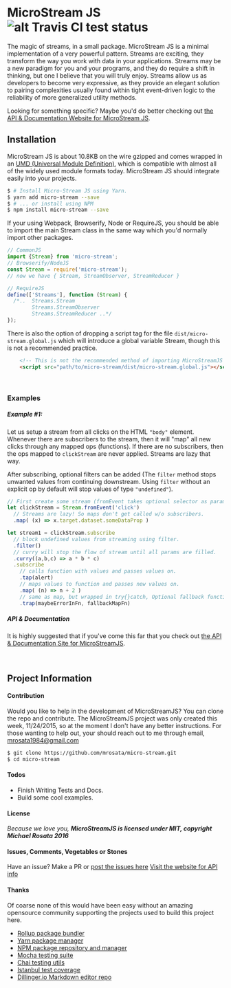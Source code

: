 # MicroStream JS ![alt Travis CI test status](https://travis-ci.org/mrosata/micro-stream.svg?branch=master)
The magic of streams, in a small package. MicroStream JS is a minimal implementation of a very powerful pattern. Streams are exciting, they transform the way you work with data in your applications. Streams may be a new paradigm for you and your programs, and they do require a shift in thinking, but one I believe that you will truly enjoy. Streams allow us as developers to become very expressive, as they provide an elegant solution to pairing complexities usually found within tight event-driven logic to the reliability of more generalized utility methods.

Looking for something specific? Maybe you'd do better checking out [the API & Documentation Website for MicroStream JS][website].


Installation
----
MicroStream JS is about 10.8KB on the wire gzipped and comes wrapped in an [UMD (Universal Module Definition)][umd-git-repo], which is compatible with almost all of the widely used module formats today. MicroStream JS should integrate easily into your projects.

```sh
$ # Install Micro-Stream JS using Yarn.
$ yarn add micro-stream --save
$ # ... or install using NPM
$ npm install micro-stream --save
```

If your using Webpack, Browserify, Node or RequireJS, you should be able to import the main Stream class in the same way which you'd normally import other packages.

```javascript
// CommonJS
import {Stream} from 'micro-stream';
// Browserify/NodeJS
const Stream = require('micro-stream');
// now we have { Stream, StreamObserver, StreamReducer }

// RequireJS
define(['Streams'], function (Stream) {
  /*..  Streams.Stream
        Streams.StreamObserver
        Streams.StreamReducer ..*/
});
```

There is also the option of dropping a script tag for the file `dist/micro-stream.global.js` which will introduce a global variable Stream, though this is not a recommended practice.

```html
    <!-- This is not the recommended method of importing MicroStreamJS -->
    <script src="path/to/micro-stream/dist/micro-stream.global.js"></script>
```

&nbsp;

### Examples

##### **Example #1**: 
Let us setup a stream from all clicks on the HTML `"body"` element. Whenever there are subscribers to the stream, then it will "map" all new clicks through any mapped ops (functions). If there are no subscribers, then the ops mapped to `clickStream` are never applied. Streams are lazy that way.
  
After subscribing, optional filters can be added (The `filter` method stops unwanted values from continuing downstream. Using `filter` without an explicit op by default will stop values of type `"undefined"`).

```javascript
// First create some stream (fromEvent takes optional selector as param 2).
let clickStream = Stream.fromEvent('click')
  // Streams are lazy! So maps don't get called w/o subscribers.
  .map( (x) => x.target.dataset.someDataProp )

let stream1 = clickStream.subscribe
  // block undefined values from streaming using filter. 
  .filter()
  // curry will stop the flow of stream until all params are filled.
  .curry((a,b,c) => a * b * c)
  .subscribe
    // calls function with values and passes values on.
    .tap(alert)
    // maps values to function and passes new values on.
    .map( (n) => n + 2 )
    // same as map, but wrapped in try{}catch, Optional fallback function.
    .trap(maybeErrorInFn, fallbackMapFn)
```
##### API & Documentation
It is highly suggested that if you've come this far that  you check out [the API & Documentation Site for MicroStreamJS][website].

&nbsp;

Project Information
----
#### Contribution
Would you like to help in the development of MicroStreamJS? You can clone the repo and contribute. The MicroStreamJS project was only created this week, 11/24/2015, so at the moment I don't have any better instructions. For those wanting to help out, your should reach out to me through email, [mrosata1984@gmail.com][mailtoMike]
```sh
$ git clone https://github.com/mrosata/micro-stream.git
$ cd micro-stream
```

#### Todos
 - Finish Writing Tests and Docs.
 - Build some cool examples.


#### License
*Because we love you,*
***MicroStreamJS is licensed under MIT, copyright Michael Rosata 2016***


#### Issues, Comments, Vegetables or Stones
Have an issue? Make a PR or [post the issues here][git-issues]
[Visit the website for API info][website]


#### Thanks
Of coarse none of this would have been easy without an amazing opensource community supporting the projects used to build this project here.
  -  [Rollup package bundler][rollup]
  -  [Yarn package manager][yarn]
  -  [NPM package repository and manager][npm]
  -  [Mocha testing suite][mocha]
  -  [Chai testing utils][chai]
  -  [Istanbul test coverage][istanbul]
  -  [Dillinger.io Markdown editor repo][dill]
  



[//]: # (Links in Doc)
   [git-repo]: <https://github.com/mrosata/micro-stream>
   [git-issues]: <https://github.com/mrosata/micro-stream/issues>
   [website]: <https://mrosata.github.io/micro-stream>
   [mailtoMike]: <mailto:mrosata1984@gmail.com>
   [@onethingsimple]: <http://twitter.com/onethingsimple>
   [umd-git-repo]: <https://github.com/umdjs/umd>
   [dill]: <https://github.com/joemccann/dillinger>
   [yarn]: <https://yarnpkg.com>
   [npm]: <https://npmjs.com>
   [babel]: <https://babeljs.io/>
   [mocha]: <https://mochajs.org/>
   [chai]: <http://chaijs.com/>
   [istanbul]: <https://github.com/gotwarlost/istanbul>
   [rollup]: <http://rollupjs.org>
   
